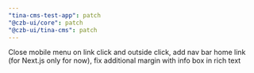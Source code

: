 ```yaml
---
"tina-cms-test-app": patch
"@czb-ui/core": patch
"@czb-ui/tina-cms": patch
---
```


Close mobile menu on link click and outside click, add nav bar home link (for Next.js only for now), fix additional margin with info box in rich text
